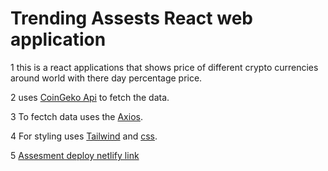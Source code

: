 # Trending Assests React web application

1 this is a react applications that shows price of different crypto currencies around world with there day percentage price.

2 uses [CoinGeko Api](https://www.coingecko.com/) to fetch the data.

3 To fectch data uses the [Axios](https://axios-http.com/docs/intro).

4 For styling uses [Tailwind](https://tailwindcss.com/) and [css](https://developer.mozilla.org/en-US/docs/Web/CSS).

5 [ Assesment deploy netlify link](https://capable-jelly-cf5fb1.netlify.app)
